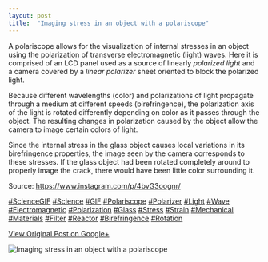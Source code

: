 ```yaml
---
layout: post
title:  "Imaging stress in an object with a polariscope"
---
```


A polariscope allows for the visualization of internal stresses in an object using the polarization of transverse electromagnetic (light) waves. Here it is comprised of an LCD panel used as a source of linearly _polarized light_ and a camera covered by a _linear polarizer_ sheet oriented to block the polarized light.   
  
Because different wavelengths (color) and polarizations of light propagate through a medium at different speeds (birefringence), the polarization axis of the light is rotated differently depending on color as it passes through the object. The resulting changes in polarization caused by the object allow the camera to image certain colors of light.  
  
Since the internal stress in the glass object causes local variations in its birefringence properties, the image seen by the camera corresponds to these stresses. If the glass object had been rotated completely around to properly image the crack, there would have been little color surrounding it.  
  
Source: <https://www.instagram.com/p/4bvG3oognr/>  
  
[#ScienceGIF](https://plus.google.com/s/%23ScienceGIF/posts) [#Science](https://plus.google.com/s/%23Science/posts) [#GIF](https://plus.google.com/s/%23GIF/posts) [#Polariscope](https://plus.google.com/s/%23Polariscope/posts) [#Polarizer](https://plus.google.com/s/%23Polarizer/posts) [#Light](https://plus.google.com/s/%23Light/posts) [#Wave](https://plus.google.com/s/%23Wave/posts) [#Electromagnetic](https://plus.google.com/s/%23Electromagnetic/posts) [#Polarization](https://plus.google.com/s/%23Polarization/posts) [#Glass](https://plus.google.com/s/%23Glass/posts) [#Stress](https://plus.google.com/s/%23Stress/posts) [#Strain](https://plus.google.com/s/%23Strain/posts) [#Mechanical](https://plus.google.com/s/%23Mechanical/posts) [#Materials](https://plus.google.com/s/%23Materials/posts) [#Filter](https://plus.google.com/s/%23Filter/posts) [#Reactor](https://plus.google.com/s/%23Reactor/posts) [#Birefringence](https://plus.google.com/s/%23Birefringence/posts) [#Rotation](https://plus.google.com/s/%23Rotation/posts)  

[View Original Post on Google+](https://plus.google.com/+ColinSullender/posts/NHW9P9YBcBx)

![Imaging stress in an object with a polariscope](https://i.imgur.com/Kds0c3B.gif)
